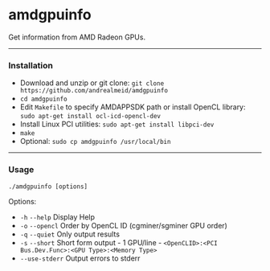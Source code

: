 # amdgpuinfo

Get information from AMD Radeon GPUs.

---

### Installation

* Download and unzip or git clone: `git clone https://github.com/andrealmeid/amdgpuinfo`
* `cd amdgpuinfo`
* Edit `Makefile` to specify AMDAPPSDK path or install OpenCL library: `sudo apt-get install ocl-icd-opencl-dev `
* Install Linux PCI utilities: `sudo apt-get install libpci-dev`
* `make`
* Optional: `sudo cp amdgpuinfo /usr/local/bin`

---

### Usage

`./amdgpuinfo [options]`

Options:
* `-h` `--help` Display Help
* `-o` `--opencl` Order by OpenCL ID (cgminer/sgminer GPU order)
* `-q` `--quiet` Only output results
* `-s` `--short` Short form output - 1 GPU/line - `<OpenCLID>:<PCI Bus.Dev.Func>:<GPU Type>:<Memory Type>`
* `--use-stderr` Output errors to stderr

